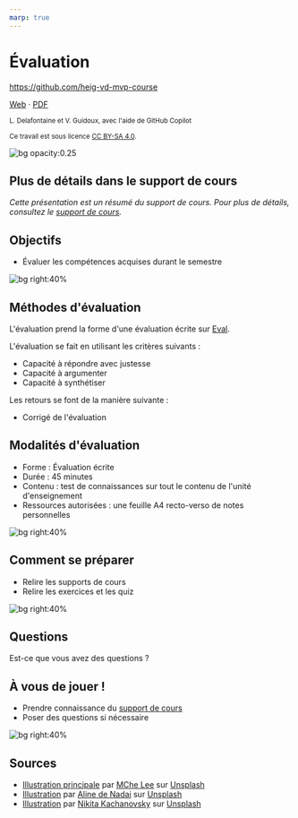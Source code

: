 ```yaml
---
marp: true
---
```


<!--
theme: gaia
size: 16:9
paginate: true
author: L. Delafontaine et V. Guidoux, avec l'aide de GitHub Copilot
title: HEIG-VD MVP Course - Évaluation
description: Évaluation pour le cours MVP à la HEIG-VD, Suisse
url: https://heig-vd-mvp-course.github.io/heig-vd-mvp-course/17-cours-evaluation/01-presentation/index.html
header: "**Évaluation**"
footer: "**HEIG-VD** - MVP Course 2024-2025 - CC BY-SA 4.0"
style: |
    :root {
        --color-background: #fff;
        --color-foreground: #333;
        --color-highlight: #f96;
        --color-dimmed: #888;
        --color-headings: #7d8ca3;
    }
    blockquote {
        font-style: italic;
    }
    table {
        width: 100%;
    }
    h1, h2, h3, h4, h5, h6 {
        color: var(--color-headings);
    }
    h2, h3, h4, h5, h6 {
        font-size: 1.5rem;
    }
    h1 a:link, h2 a:link, h3 a:link, h4 a:link, h5 a:link, h6 a:link {
        text-decoration: none;
    }
    section:not(.lead) > p, blockquote {
        text-align: justify;
    }
    section:has(h1) {
        padding: 50px;
    }
    section:has(h1) > header {
        display: none;
    }
    section > header {
        font-size: 50%;
    }
    .two-columns {
        display: grid;
        grid-template-columns: 1fr 1fr;
        gap: 1rem;
    }
headingDivider: 6
-->

# Évaluation

<!--
_class: lead
_paginate: false
-->

<https://github.com/heig-vd-mvp-course>

[Web][web] · [PDF][pdf]

<small>L. Delafontaine et V. Guidoux, avec l'aide de GitHub Copilot</small>

<small>Ce travail est sous licence [CC BY-SA 4.0][license].</small>

![bg opacity:0.25][illustration-principale]

## Plus de détails dans le support de cours

<!-- _class: lead -->

_Cette présentation est un résumé du support de cours. Pour plus de détails,
consultez le [support de cours][course-material]._

## Objectifs

- Évaluer les compétences acquises durant le semestre

![bg right:40%][illustration-objectifs]

## Méthodes d'évaluation

L'évaluation prend la forme d'une évaluation écrite sur
[Eval](https://eval.iict-heig-vd.in).

L'évaluation se fait en utilisant les critères suivants :

- Capacité à répondre avec justesse
- Capacité à argumenter
- Capacité à synthétiser

Les retours se font de la manière suivante :

- Corrigé de l'évaluation

## Modalités d'évaluation

- Forme : Évaluation écrite
- Durée : 45 minutes
- Contenu : test de connaissances sur tout le contenu de l'unité d'enseignement
- Ressources autorisées : une feuille A4 recto-verso de notes personnelles

![bg right:40%][illustration-principale]

## Comment se préparer

- Relire les supports de cours
- Relire les exercices et les quiz

![bg right:40%][illustration-principale]

## Questions

<!-- _class: lead -->

Est-ce que vous avez des questions ?

## À vous de jouer !

- Prendre connaissance du [support de cours][course-material]
- Poser des questions si nécessaire

![bg right:40%][illustration-a-vous-de-jouer]

## Sources

- [Illustration principale][illustration-principale] par
  [MChe Lee](https://unsplash.com/@mclee) sur
  [Unsplash](https://unsplash.com/photos/white-table-with-black-chairs-PC91Jm1DlWA)
- [Illustration][illustration-objectifs] par
  [Aline de Nadai](https://unsplash.com/@alinedenadai) sur
  [Unsplash](https://unsplash.com/photos/j6brni7fpvs)
- [Illustration][illustration-a-vous-de-jouer] par
  [Nikita Kachanovsky](https://unsplash.com/@nkachanovskyyy) sur
  [Unsplash](https://unsplash.com/photos/white-sony-ps4-dualshock-controller-over-persons-palm-FJFPuE1MAOM)

[web]:
	https://heig-vd-mvp-course.github.io/heig-vd-mvp-course/17-cours-evaluation/01-presentation/
[pdf]:
	https://heig-vd-mvp-course.github.io/heig-vd-mvp-course/17-cours-evaluation/01-presentation/17-cours-evaluation-presentation.pdf
[course-material]:
	https://github.com/heig-vd-mvp-course/heig-vd-mvp-course/blob/main/17-cours-evaluation/02-support-de-cours/README.md
[license]:
	https://github.com/heig-vd-mvp-course/heig-vd-mvp-course/blob/main/LICENSE.md

<!-- Illustrations -->

[illustration-principale]:
	https://images.unsplash.com/photo-1604134967494-8a9ed3adea0d?fit=crop&h=720
[illustration-objectifs]:
	https://images.unsplash.com/photo-1516389573391-5620a0263801?fit=crop&h=720
[illustration-a-vous-de-jouer]:
	https://images.unsplash.com/photo-1509198397868-475647b2a1e5?fit=crop&h=720

